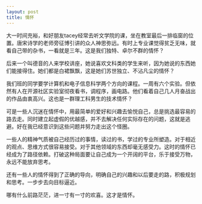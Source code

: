 ```yaml
---
layout: post
title: 情怀
---
```

大一时间充裕，和好朋友tacey经常去听文学院的课，坐在教室最后一排临窗的位置。唐宋诗学的老师旁征博引讲的众人神思弥远。有时上专业课觉得贫乏无味，就看自己带的杂书，一看就是三年。这是我们独特、卓尔不群的情怀？

后来一个叫德音的人来学校讲座，她说喜欢文科类的学生来听，因为她说的东西她们能接得住。她们都是白裙飘飘，这是她们苏世独立、不沾凡尘的情怀？

我们班的同学要学计算机和电子信息科学两个方向的课程。一周有六个实验。但依然有人在开源社区实验室彻夜看书，调程序，画电路。他们看着自己几人月奋战出的作品由衷高兴。这也是一群理工科男生的技术情怀？

可是一些人沉迷在情怀中，用最简单的爱好和兴趣去愉悦自己，总是挑选最容易的路去走。同时建立起虚假的优越感，并不去解决任何实际存在的问题，这就是逃避。好在我已经意识到这些问题并努力走出这个怪圈。

一些人的精神气质被自己经历过的事情，读过的书，学过的专业所塑造。对于相近的观点、思维方式很容易接受。对于其他领域的东西却毫无感受力。这时的情怀已经成为了路径依赖。打破这种局面要让自己成为一个开阔的平台，乐于接受万物，永远不能放弃思考。

还有一些人的情怀得到了正确的导向，明确自己的兴趣和以后要走的路，积极规划和思考。一步步去向目标逼近。

哪有什么前路茫茫，进一寸有一寸的欢喜。这才是情怀。

